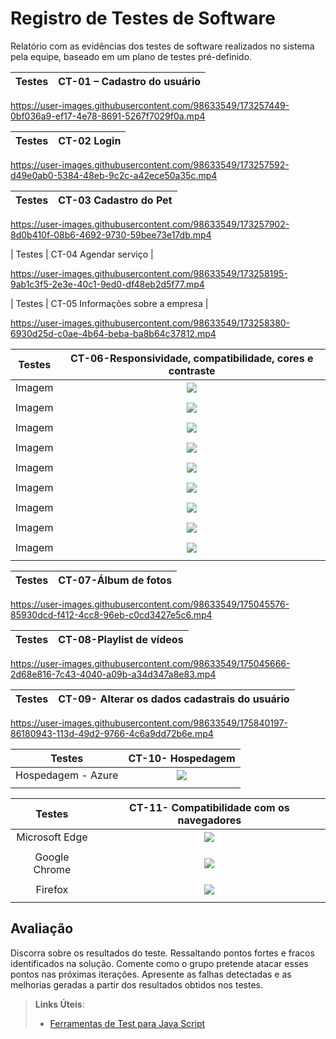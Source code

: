 # Registro de Testes de Software

Relatório com as evidências dos testes de software realizados no sistema pela equipe, baseado em um plano de testes pré-definido.

| Testes 	| CT-01 – Cadastro do usuário |
|:---:	|:---:	|


https://user-images.githubusercontent.com/98633549/173257449-0bf036a9-ef17-4e78-8691-5267f7029f0a.mp4

| Testes 	| CT-02 Login |
|:---:	|:---:	|


https://user-images.githubusercontent.com/98633549/173257592-d49e0ab0-5384-48eb-9c2c-a42ece50a35c.mp4




| Testes 	| CT-03 Cadastro do Pet	|
|:---:	|:---:	|



https://user-images.githubusercontent.com/98633549/173257902-8d0b410f-08b6-4692-9730-59bee73e17db.mp4



| Testes 	| CT-04 Agendar serviço |


https://user-images.githubusercontent.com/98633549/173258195-9ab1c3f5-2e3e-40c1-9ed0-df48eb2d5f77.mp4



| Testes 	| CT-05 Informações sobre a empresa	|



https://user-images.githubusercontent.com/98633549/173258380-6930d25d-c0ae-4b64-beba-ba8b64c37812.mp4


  
| Testes 	| CT-06-Responsividade, compatibilidade, cores e contraste | 
|:---:	|:---:	|
|	Imagem | ![](https://github.com/ICEI-PUC-Minas-PMV-ADS/CaoPortado/blob/main/docs/img/dropdown%20servicos%20galaxy%20s8%20CT-06.png) |
|  	|  	|
|	Imagem | ![](https://github.com/ICEI-PUC-Minas-PMV-ADS/CaoPortado/blob/main/docs/img/login%20galaxy%20S8%20CT-06.png) |
|  	|  	|
|	Imagem | ![](https://github.com/ICEI-PUC-Minas-PMV-ADS/CaoPortado/blob/main/docs/img/perfil%20do%20usu%C3%A1rio%20-%20galaxy%20S8%20CT-06.png) |
|  	|  	|
|	Imagem | ![](https://github.com/ICEI-PUC-Minas-PMV-ADS/CaoPortado/blob/main/docs/img/Perfil%20do%20pet%20Galaxy%20S8%20CT-06.png) |
|  	|  	|
|	Imagem | ![](https://github.com/ICEI-PUC-Minas-PMV-ADS/CaoPortado/blob/main/docs/img/MENU-NAVBAR%20GALAXYS8%20CT-06.png) |
|  	|  	|
|	Imagem | ![](https://github.com/ICEI-PUC-Minas-PMV-ADS/CaoPortado/blob/main/docs/img/cadastro%20usuario%20iphone%20se%20CT-06.png) |
 |  	|  	|
|	Imagem | ![](https://github.com/ICEI-PUC-Minas-PMV-ADS/CaoPortado/blob/main/docs/img/agendamento%20Galaxy%20s8%20CT-06.png) |
|  	|  	|
|	Imagem | ![](https://github.com/ICEI-PUC-Minas-PMV-ADS/CaoPortado/blob/main/docs/img/video%20playlist%20galaxy%20s8%20CT-06.png) |
|  	|  	|
|	Imagem | ![](https://github.com/ICEI-PUC-Minas-PMV-ADS/CaoPortado/blob/main/docs/img/galeria%20de%20fotos%20s8%20CT-06.png) |
|  	|  	|

| Testes 	| CT-07-Álbum de fotos |
|:---:	|:---:	|


https://user-images.githubusercontent.com/98633549/175045576-85930dcd-f412-4cc8-96eb-c0cd3427e5c6.mp4




| Testes 	| CT-08-Playlist de vídeos |
|:---:	|:---:	|


https://user-images.githubusercontent.com/98633549/175045666-2d68e816-7c43-4040-a09b-a34d347a8e83.mp4






| Testes 	| CT-09- Alterar os dados cadastrais do usuário |
|:---:	|:---:	|



https://user-images.githubusercontent.com/98633549/175840197-86180943-113d-49d2-9766-4c6a9dd72b6e.mp4



| Testes 	| CT-10- Hospedagem | 
|:---:	|:---:	|
|	Hospedagem - Azure| ![](https://github.com/ICEI-PUC-Minas-PMV-ADS/CaoPortado/blob/main/docs/img/hospedagem.png) |
|  	|  	|


| Testes 	| CT-11- Compatibilidade com os navegadores | 
|:---:	|:---:	|
|	Microsoft Edge | ![](https://github.com/ICEI-PUC-Minas-PMV-ADS/CaoPortado/blob/main/docs/img/RNF%20-%20Microsoft%20Edge.png) |
|  	|  	|
|	Google Chrome | ![](https://github.com/ICEI-PUC-Minas-PMV-ADS/CaoPortado/blob/main/docs/img/RNF%20Chrome.png) |
|  	|  	|
|	Firefox | ![](https://github.com/ICEI-PUC-Minas-PMV-ADS/CaoPortado/blob/main/docs/img/RNF%20Firefox.png) |
|  	|  	|
  
## Avaliação

Discorra sobre os resultados do teste. Ressaltando pontos fortes e fracos identificados na solução. Comente como o grupo pretende atacar esses pontos nas próximas iterações. Apresente as falhas detectadas e as melhorias geradas a partir dos resultados obtidos nos testes.

> **Links Úteis**:
> - [Ferramentas de Test para Java Script](https://geekflare.com/javascript-unit-testing/)
